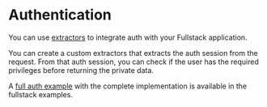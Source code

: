 # Authentication

You can use [extractors](./extractors.md) to integrate auth with your Fullstack application.

You can create a custom extractors that extracts the auth session from the request. From that auth session, you can check if the user has the required privileges before returning the private data.

A [full auth example](https://github.com/dioxuslabs/dioxus/blob/master/packages/fullstack/examples/axum-auth/src/main.rs) with the complete implementation is available in the fullstack examples.

